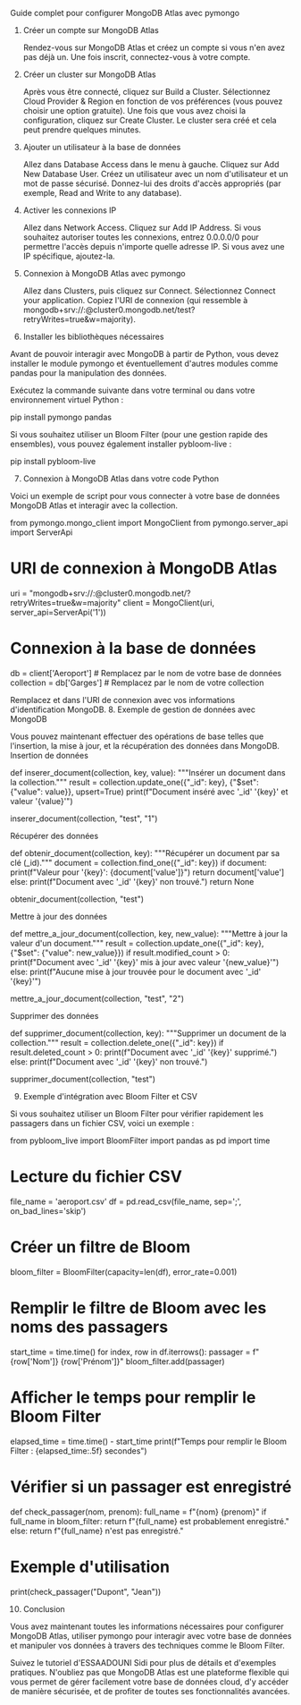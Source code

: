 Guide complet pour configurer MongoDB Atlas avec pymongo
1. Créer un compte sur MongoDB Atlas

    Rendez-vous sur MongoDB Atlas et créez un compte si vous n'en avez pas déjà un.
    Une fois inscrit, connectez-vous à votre compte.

2. Créer un cluster sur MongoDB Atlas

    Après vous être connecté, cliquez sur Build a Cluster.
    Sélectionnez Cloud Provider & Region en fonction de vos préférences (vous pouvez choisir une option gratuite).
    Une fois que vous avez choisi la configuration, cliquez sur Create Cluster.
    Le cluster sera créé et cela peut prendre quelques minutes.

3. Ajouter un utilisateur à la base de données

    Allez dans Database Access dans le menu à gauche.
    Cliquez sur Add New Database User.
    Créez un utilisateur avec un nom d'utilisateur et un mot de passe sécurisé. Donnez-lui des droits d'accès appropriés (par exemple, Read and Write to any database).

4. Activer les connexions IP

    Allez dans Network Access.
    Cliquez sur Add IP Address.
    Si vous souhaitez autoriser toutes les connexions, entrez 0.0.0.0/0 pour permettre l'accès depuis n'importe quelle adresse IP. Si vous avez une IP spécifique, ajoutez-la.

5. Connexion à MongoDB Atlas avec pymongo

    Allez dans Clusters, puis cliquez sur Connect.
    Sélectionnez Connect your application.
    Copiez l'URI de connexion (qui ressemble à mongodb+srv://<username>:<password>@cluster0.mongodb.net/test?retryWrites=true&w=majority).

6. Installer les bibliothèques nécessaires

Avant de pouvoir interagir avec MongoDB à partir de Python, vous devez installer le module pymongo et éventuellement d'autres modules comme pandas pour la manipulation des données.

Exécutez la commande suivante dans votre terminal ou dans votre environnement virtuel Python :

pip install pymongo pandas

Si vous souhaitez utiliser un Bloom Filter (pour une gestion rapide des ensembles), vous pouvez également installer pybloom-live :

pip install pybloom-live

7. Connexion à MongoDB Atlas dans votre code Python

Voici un exemple de script pour vous connecter à votre base de données MongoDB Atlas et interagir avec la collection.

from pymongo.mongo_client import MongoClient
from pymongo.server_api import ServerApi

# URI de connexion à MongoDB Atlas
uri = "mongodb+srv://<username>:<password>@cluster0.mongodb.net/?retryWrites=true&w=majority"
client = MongoClient(uri, server_api=ServerApi('1'))

# Connexion à la base de données
db = client['Aeroport']  # Remplacez par le nom de votre base de données
collection = db['Garges']  # Remplacez par le nom de votre collection

Remplacez <username> et <password> dans l'URI de connexion avec vos informations d'identification MongoDB.
8. Exemple de gestion de données avec MongoDB

Vous pouvez maintenant effectuer des opérations de base telles que l'insertion, la mise à jour, et la récupération des données dans MongoDB.
Insertion de données

def inserer_document(collection, key, value):
    """Insérer un document dans la collection."""
    result = collection.update_one({"_id": key}, {"$set": {"value": value}}, upsert=True)
    print(f"Document inséré avec '_id' '{key}' et valeur '{value}'")

inserer_document(collection, "test", "1")

Récupérer des données

def obtenir_document(collection, key):
    """Récupérer un document par sa clé (_id)."""
    document = collection.find_one({"_id": key})
    if document:
        print(f"Valeur pour '{key}': {document['value']}")
        return document['value']
    else:
        print(f"Document avec '_id' '{key}' non trouvé.")
        return None

obtenir_document(collection, "test")

Mettre à jour des données

def mettre_a_jour_document(collection, key, new_value):
    """Mettre à jour la valeur d'un document."""
    result = collection.update_one({"_id": key}, {"$set": {"value": new_value}})
    if result.modified_count > 0:
        print(f"Document avec '_id' '{key}' mis à jour avec valeur '{new_value}'")
    else:
        print(f"Aucune mise à jour trouvée pour le document avec '_id' '{key}'")

mettre_a_jour_document(collection, "test", "2")

Supprimer des données

def supprimer_document(collection, key):
    """Supprimer un document de la collection."""
    result = collection.delete_one({"_id": key})
    if result.deleted_count > 0:
        print(f"Document avec '_id' '{key}' supprimé.")
    else:
        print(f"Document avec '_id' '{key}' non trouvé.")

supprimer_document(collection, "test")

9. Exemple d'intégration avec Bloom Filter et CSV

Si vous souhaitez utiliser un Bloom Filter pour vérifier rapidement les passagers dans un fichier CSV, voici un exemple :

from pybloom_live import BloomFilter
import pandas as pd
import time

# Lecture du fichier CSV
file_name = 'aeroport.csv'
df = pd.read_csv(file_name, sep=';', on_bad_lines='skip')

# Créer un filtre de Bloom
bloom_filter = BloomFilter(capacity=len(df), error_rate=0.001)

# Remplir le filtre de Bloom avec les noms des passagers
start_time = time.time()
for index, row in df.iterrows():
    passager = f"{row['Nom']} {row['Prénom']}"
    bloom_filter.add(passager)

# Afficher le temps pour remplir le Bloom Filter
elapsed_time = time.time() - start_time
print(f"Temps pour remplir le Bloom Filter : {elapsed_time:.5f} secondes")

# Vérifier si un passager est enregistré
def check_passager(nom, prenom):
    full_name = f"{nom} {prenom}"
    if full_name in bloom_filter:
        return f"{full_name} est probablement enregistré."
    else:
        return f"{full_name} n'est pas enregistré."

# Exemple d'utilisation
print(check_passager("Dupont", "Jean"))

10. Conclusion

Vous avez maintenant toutes les informations nécessaires pour configurer MongoDB Atlas, utiliser pymongo pour interagir avec votre base de données et manipuler vos données à travers des techniques comme le Bloom Filter.

Suivez le tutoriel d'ESSAADOUNI Sidi pour plus de détails et d'exemples pratiques. N'oubliez pas que MongoDB Atlas est une plateforme flexible qui vous permet de gérer facilement votre base de données cloud, d'y accéder de manière sécurisée, et de profiter de toutes ses fonctionnalités avancées.

